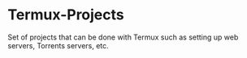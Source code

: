 # Termux-Projects
Set of projects that can be done with Termux such as setting up web servers, Torrents servers, etc.

